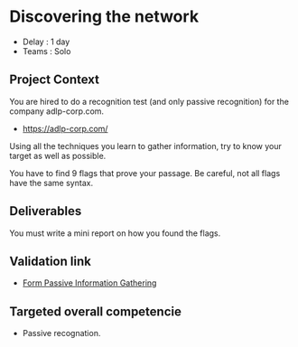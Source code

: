 # Discovering the network 

* Delay : 1 day
* Teams : Solo

## Project Context

You are hired to do a recognition test (and only passive recognition) for the company adlp-corp.com.

- https://adlp-corp.com/

Using all the techniques you learn to gather information, try to know your target as well as possible.

You have to find 9 flags that prove your passage. Be careful, not all flags have the same syntax.

## Deliverables

You must write a mini report on how you found the flags. 

## Validation link

- [Form Passive Information Gathering](https://forms.gle/rSYHeGWr4imk7oyS9)

## Targeted overall competencie

- Passive recognation.